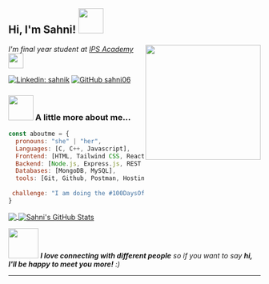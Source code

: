 <h2> Hi, I'm Sahni! <img src="https://media.giphy.com/media/mGcNjsfWAjY5AEZNw6/giphy.gif" width="50"></h2>
<img align='right' src="https://media.giphy.com/media/ieyl9zmCjO4b4t6qoY/giphy.gif" width="230">
<p><em>I'm final year student at <a href="http://www.unb.br">IPS Academy</a><img src="https://media.giphy.com/media/fYSnHlufseco8Fh93Z/giphy.gif" width="30">
</em></p>

[![Linkedin: sahnik](https://img.shields.io/badge/-Linkedin-blue?style=flat-square&logo=Linkedin&logoColor=white&link=https://www.linkedin.com/in/sahni-k-857b97253/)](https://www.linkedin.com/in/sahni-k-857b97253/)
[![GitHub sahni06](https://img.shields.io/github/followers/sahni06?label=follow&style=social)](https://github.com/Sahni06)


### <img src="https://media.giphy.com/media/VgCDAzcKvsR6OM0uWg/giphy.gif" width="50"> A little more about me...  

```javascript
const aboutme = {
  pronouns: "she" | "her",
  Languages: [C, C++, Javascript],
  Frontend: [HTML, Tailwind CSS, React.js],
  Backend: [Node.js, Express.js, REST APIs, JWT],
  Databases: [MongoDB, MySQL],
  tools: [Git, Github, Postman, Hostinger, Docker],
  
 challenge: "I am doing the #100DaysOfCode challenge focused on DSA"
}
```

<a href="https://github.com/Sahni06">
  <img align="center" src="https://github-readme-stats.vercel.app/api/top-langs/?username=sahni06&hide=java,html,tex&title_color=ffffff&text_color=c9cacc&icon_color=2bbc8a&bg_color=1d1f21&langs_count=3" />
</a>
<a href="https://github.com/Sahni06">
  <img align="center" src="https://github-readme-stats.vercel.app/api?username=sahni06&show_icons=true&line_height=27&count_private=true&title_color=ffffff&text_color=c9cacc&icon_color=2bbc8a&bg_color=1d1f21" alt="Sahni's GitHub Stats" />
</a>



<img src="https://media.giphy.com/media/LnQjpWaON8nhr21vNW/giphy.gif" width="60"> <em><b>I love connecting with different people</b> so if you want to say <b>hi, I'll be happy to meet you more!</b> :)</em>

---
